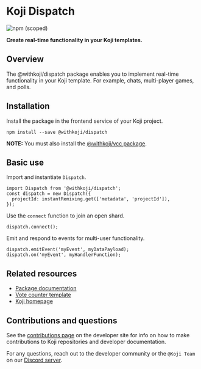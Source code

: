 # Koji Dispatch
![npm (scoped)](https://img.shields.io/npm/v/@withkoji/dispatch?color=green&style=flat-square)

**Create real-time functionality in your Koji templates.**

## Overview

The @withkoji/dispatch package enables you to implement real-time functionality in your Koji template. For example, chats, multi-player games, and polls.

## Installation

Install the package in the frontend service of your Koji project.

```
npm install --save @withkoji/dispatch
```

**NOTE:** You must also install the [@withkoji/vcc package](https://developer.withkoji.com/reference/packages/withkoji-vcc-package).

## Basic use

Import and instantiate `Dispatch`.

```
import Dispatch from '@withkoji/dispatch';
const dispatch = new Dispatch({
  projectId: instantRemixing.get(['metadata', 'projectId']),
});
```

Use the `connect` function to join an open shard.
```
dispatch.connect();
```

Emit and respond to events for multi-user functionality.
```
dispatch.emitEvent('myEvent', myDataPayload);
dispatch.on('myEvent', myHandlerFunction);
```

## Related resources

* [Package documentation](https://developer.withkoji.com/reference/packages/withkoji-dispatch-package)
* [Vote counter template](http://developer.withkoji.com/docs/blueprints/vote-counter-blueprint)
* [Koji homepage](http://withkoji.com/)

## Contributions and questions

See the [contributions page](https://developer.withkoji.com/docs/about/contribute-koji-developers) on the developer site for info on how to make contributions to Koji repositories and developer documentation.

For any questions, reach out to the developer community or the `@Koji Team` on our [Discord server](https://discord.gg/eQuMJF6).
